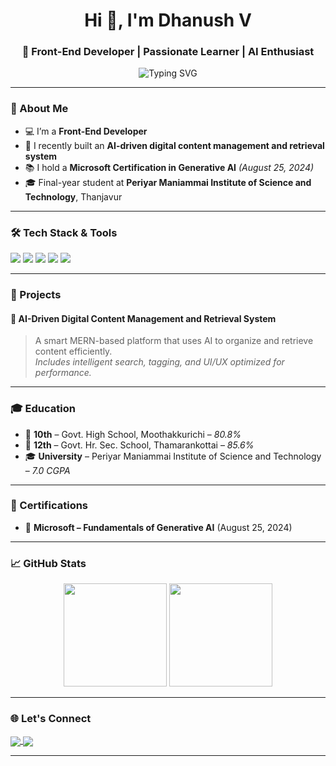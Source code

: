 <h1 align="center">Hi 👋, I'm Dhanush V</h1>
<h3 align="center">🚀 Front-End Developer | Passionate Learner | AI Enthusiast</h3>

<p align="center">
  <img src="https://readme-typing-svg.demolab.com?font=Poppins&pause=1000&color=2AC7B8&center=true&vCenter=true&width=435&lines=Front+End+Developer;Generative+AI+Learner;Open+to+Internships+%26+Projects" alt="Typing SVG" />
</p>

---

### 🌟 About Me

- 💻 I’m a **Front-End Developer**
- 🤖 I recently built an **AI-driven digital content management and retrieval system**
- 📚 I hold a **Microsoft Certification in Generative AI** *(August 25, 2024)*
- 🎓 Final-year student at **Periyar Maniammai Institute of Science and Technology**, Thanjavur

---

### 🛠️ Tech Stack & Tools

<p align="left">
  <img src="https://img.shields.io/badge/HTML5-E34F26?style=for-the-badge&logo=html5&logoColor=white"/>
  <img src="https://img.shields.io/badge/CSS3-1572B6?style=for-the-badge&logo=css3&logoColor=white"/>
  <img src="https://img.shields.io/badge/JavaScript-F7DF1E?style=for-the-badge&logo=javascript&logoColor=black"/>
<!--   <img src="https://img.shields.io/badge/React-20232A?style=for-the-badge&logo=react&logoColor=61DAFB"/> -->
<!--   <img src="https://img.shields.io/badge/Node.js-339933?style=for-the-badge&logo=nodedotjs&logoColor=white"/> -->
<!--   <img src="https://img.shields.io/badge/Express.js-404D59?style=for-the-badge"/> -->
<!--   <img src="https://img.shields.io/badge/MongoDB-4EA94B?style=for-the-badge&logo=mongodb&logoColor=white"/> -->
<!--   <img src="https://img.shields.io/badge/MySQL-00758F?style=for-the-badge&logo=mysql&logoColor=white"/> -->
<!--   <img src="https://img.shields.io/badge/Postman-FF6C37?style=for-the-badge&logo=postman&logoColor=white"/> -->
  <img src="https://img.shields.io/badge/Git-F05032?style=for-the-badge&logo=git&logoColor=white"/>
  <img src="https://img.shields.io/badge/GitHub-181717?style=for-the-badge&logo=github&logoColor=white"/>
</p>

---

### 📌 Projects

#### 🧠 AI-Driven Digital Content Management and Retrieval System  
> A smart MERN-based platform that uses AI to organize and retrieve content efficiently.  
> *Includes intelligent search, tagging, and UI/UX optimized for performance.*

---

### 🎓 Education

- 🏫 **10th** – Govt. High School, Moothakkurichi – *80.8%*  
- 🏫 **12th** – Govt. Hr. Sec. School, Thamarankottai – *85.6%*  
- 🎓 **University** – Periyar Maniammai Institute of Science and Technology – *7.0 CGPA*

---

### 🏅 Certifications

- 📜 **Microsoft – Fundamentals of Generative AI** (August 25, 2024)

---

### 📈 GitHub Stats

<p align="center">
  <img src="https://github-readme-stats.vercel.app/api?username=dhanushv&show_icons=true&theme=tokyonight" height="165"/>
  <img src="https://github-readme-stats.vercel.app/api/top-langs/?username=dhanushv&layout=compact&theme=tokyonight" height="165"/>
</p>

---

### 🌐 Let's Connect

<p align="left">
  <a href="https://linkedin.com/in/YOUR-LINK-HERE" target="blank">
    <img align="center" src="https://img.shields.io/badge/LinkedIn-blue?style=for-the-badge&logo=linkedin&logoColor=white" />
  </a>
  <a href="https://github.com/YOUR-GITHUB-HERE" target="blank">
    <img align="center" src="https://img.shields.io/badge/GitHub-black?style=for-the-badge&logo=github&logoColor=white" />
  </a>
</p>

---

<!-- You can update stats or customize badge links further -->
